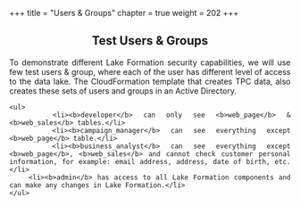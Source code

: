 +++
title = "Users & Groups"
chapter = true
weight = 202
+++

<div style="text-align: justify">
    <center><h2>Test Users & Groups</h2></center>
    To demonstrate different Lake Formation security capabilities, we will use few test users & group, where each of the
    user has different level of access to the data lake. The CloudFormation template that creates TPC data, also creates
    these sets of users and groups in an Active Directory.

    <ul>
        <li><b>developer</b> can only see <b>web_page</b> & <b>web_sales</b> tables.</li>
        <li><b>campaign_manager</b> can see everything except <b>web_page</b> table.</li>
        <li><b>business_analyst</b> can see everything except <b>web_page</b>, <b>web_sales</b> and cannot check customer personal information, for example: email address, address, date of birth, etc.</li>
        <li><b>admin</b> has access to all Lake Formation components and can make any changes in Lake Formation.</li>
    </ul>
</div>
